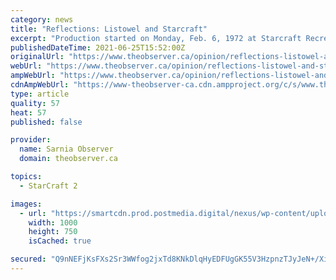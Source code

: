 ```yaml
---
category: news
title: "Reflections: Listowel and Starcraft"
excerpt: "Production started on Monday, Feb. 6, 1972 at Starcraft Recreational Products Limited’s new Canadian plant, part of the larger corporation based in Indiana. They would be producing a line of ..."
publishedDateTime: 2021-06-25T15:52:00Z
originalUrl: "https://www.theobserver.ca/opinion/reflections-listowel-and-starcraft"
webUrl: "https://www.theobserver.ca/opinion/reflections-listowel-and-starcraft"
ampWebUrl: "https://www.theobserver.ca/opinion/reflections-listowel-and-starcraft/wcm/e45ba035-0578-42a4-8fcc-f6dd29f1298f/amp/"
cdnAmpWebUrl: "https://www-theobserver-ca.cdn.ampproject.org/c/s/www.theobserver.ca/opinion/reflections-listowel-and-starcraft/wcm/e45ba035-0578-42a4-8fcc-f6dd29f1298f/amp/"
type: article
quality: 57
heat: 57
published: false

provider:
  name: Sarnia Observer
  domain: theobserver.ca

topics:
  - StarCraft 2

images:
  - url: "https://smartcdn.prod.postmedia.digital/nexus/wp-content/uploads/2021/06/sf.0626-sf-reflections.jpg"
    width: 1000
    height: 750
    isCached: true

secured: "Q9nNEFjKsFXs2Sr3WWfog2jxTd8KNkDlqHyEDFUgGK55V3HzpnzTJyJeN+/Xigw1E6LvWXgVKuh+XZMwJrGtJHgU/VOJzVvrdjCUBVzSGwWaAffRi7PDVx2rUZuSUmOIW8RgoZ9eJOesxusUO7DHKgGtI3hGYqK0D5o33ifsTwWKkarc5TE9KHajQN02Py4ddRUiUjvP033tNwaFH9JUggmv5AKaOaZgEOsu4rG/l4VwtRL+ZVZNcFdR+VYFmVX0ERq5xgbkJWaCETc/JfHe7ZdXyis5EzEvMnvbVWCExqmIxI59uB1TgBlEmuAFqpDpnw4B9yFCnpCPBTixRLZwRA4Uh61U7mqAc7y4uA7JyPA=;/C8Lczvv7qMJmRhuZRTRxg=="
---
```


